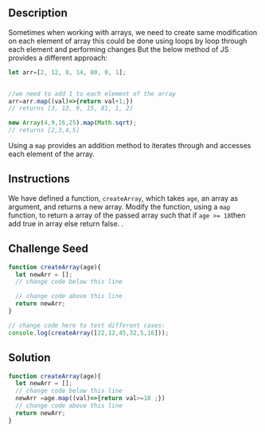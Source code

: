 ## Description
<section id='description'>
Sometimes when working with arrays, we need to create same modification on each element of array this could be done using loops by loop through each element and performing changes 
But the below method of JS provides a different approach:


```js
let arr=[2, 12, 8, 14, 80, 0, 1];


//we need to add 1 to each element of the array
arr=arr.map((val)=>{return val+1;})
// returns [3, 13, 9, 15, 81, 1, 2]

new Array(4,9,16,25).map(Math.sqrt);
// returns [2,3,4,5]
```

Using a <code>map</code> provides an addition method to iterates through and accesses each element of the array.
## Instructions
<section id='instructions'>
We have defined a function, <code>createArray</code>, which takes <code>age</code>, an array as argument, and returns a new array. Modify the function, using a <code>map</code> function, to return a array of the passed array such that if <code>age >= 18</code>then add true in array else return false.
.
</section>

## Challenge Seed
<section id='challengeSeed'>

<div id='js-seed'>

```js
function createArray(age){
  let newArr = [];
  // change code below this line

  // change code above this line
  return newArr;
}

// change code here to test different cases:
console.log(createArray([22,12,45,32,5,16]));
```

</div>



</section>

## Solution
<section id='solution'>

```js
function createArray(age){
  let newArr = [];
  // change code below this line
  newArr =age.map((val)=>{return val>=18 ;})
  // change code above this line
  return newArr;
}
```

</section>
